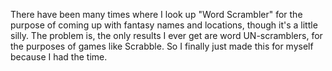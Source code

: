 There have been many times where I look up "Word Scrambler" for the purpose of coming up with fantasy names and locations, though it's a little silly.  The problem is, the only results I ever get are word UN-scramblers, for the purposes of games like Scrabble.  So I finally just made this for myself because I had the time.
